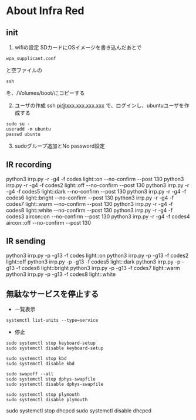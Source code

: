 # About Infra Red

## init

1. wifiの設定
SDカードにOSイメージを書き込んだあとで
```
wpa_supplicant.conf
```
と空ファイルの
```
ssh
```
を、/Volumes/boot/にコピーする

2. ユーザの作成
ssh pi@xxx.xxx.xxx.xxx
で、ログインし、ubuntuユーザを作成する
```
sudo su -
useradd -m ubuntu
passwd ubuntu 
```

3. sudoグループ追加とNo password設定




## IR recording
python3 irrp.py -r -g4 -f codes light::on --no-confirm --post 130
python3 irrp.py -r -g4 -f codes2 light::off --no-confirm --post 130
python3 irrp.py -r -g4 -f codes5 light::dark --no-confirm --post 130
python3 irrp.py -r -g4 -f codes6 light::bright --no-confirm --post 130
python3 irrp.py -r -g4 -f codes7 light::warm --no-confirm --post 130
python3 irrp.py -r -g4 -f codes8 light::white --no-confirm --post 130
python3 irrp.py -r -g4 -f codes3 aircon::on --no-confirm --post 130
python3 irrp.py -r -g4 -f codes4 aircon::off --no-confirm --post 130


## IR sending
python3 irrp.py -p -g13 -f codes light::on
python3 irrp.py -p -g13 -f codes2 light::off
python3 irrp.py -p -g13 -f codes5 light::dark
python3 irrp.py -p -g13 -f codes6 light::bright
python3 irrp.py -p -g13 -f codes7 light::warm
python3 irrp.py -p -g13 -f codes8 light::white


## 無駄なサービスを停止する
 - 一覧表示
```
systemctl list-units --type=service
```
 - 停止
```
sudo systemctl stop keyboard-setup
sudo systemctl disable keyboard-setup

sudo systemctl stop kbd
sudo systemctl disable kbd

sudo swapoff --all
sudo systemctl stop dphys-swapfile
sudo systemctl disable dphys-swapfile

sudo systemctl stop plymouth
sudo systemctl disable plymouth

```


sudo systemctl stop dhcpcd
sudo systemctl disable dhcpcd


